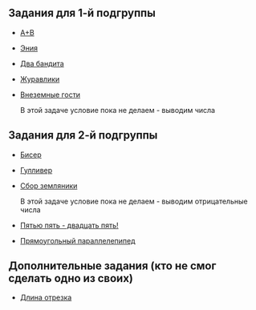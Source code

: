 ## Задания для 1-й подгруппы

* [A+B](https://acmp.ru/index.asp?main=task&id_task=1)
<!-- просто сложить числа -->
* [Эния](https://acmp.ru/index.asp?main=task&id_task=195)
<!-- перемножить все числа -->
* [Два бандита](https://acmp.ru/index.asp?main=task&id_task=33)
<!-- (сумма чисел - 1) = всего банок -->
* [Журавлики](https://acmp.ru/index.asp?main=task&id_task=92)
<!-- число разделить на 6 -->
* [Внеземные гости](https://acmp.ru/index.asp?main=task&id_task=597)

    В этой задаче условие пока не делаем - выводим числа
    <!-- r1 - (r2+r3) -->

## Задания для 2-й подгруппы

* [Бисер](https://acmp.ru/index.asp?main=task&id_task=903)
<!-- число + 1 -->
* [Гулливер](https://acmp.ru/index.asp?main=task&id_task=773)
<!-- x^2 * y -->
* [Сбор земляники](https://acmp.ru/index.asp?main=task&id_task=755)

    В этой задаче условие пока не делаем - выводим отрицательные числа
    <!-- x+y-z -->

* [Пятью пять - двадцать пять!](https://acmp.ru/index.asp?main=task&id_task=3)
<!-- string((n//10) * (1 + n//10))+'25' -->
* [Прямоугольный параллелепипед](https://acmp.ru/index.asp?main=task&id_task=819)

## Дополнительные задания (кто не смог сделать одно из своих)

* [Длина отрезка](https://acmp.ru/index.asp?main=task&id_task=529)

